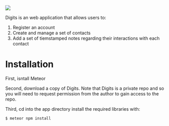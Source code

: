 <img src="doc/digits-landing.png">

Digits is an web application that allows users to:

<ol>
 <li>Register an account</li>
 <li>Create and manage a set of contacts</li>
 <li>Add a set of tiemstamped notes regarding their interactions with each contact</li>
</ol>

<h1>Installation</h1>
First, isntall Meteor 

Second, download a copy of Digits. Note that Digits is a private repo and so you will need to request permission from the author to gain access to the repo.

Third, cd into the app directory install the required libraries with:

```
$ meteor npm install
```
